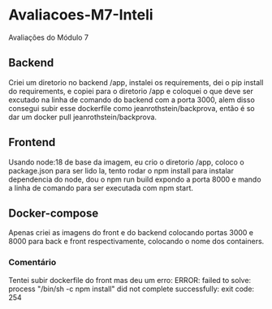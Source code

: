# Avaliacoes-M7-Inteli
Avaliações do Módulo 7

## Backend
Criei um diretorio no backend /app, instalei os requirements, dei o pip install do requirements, e copiei para o diretorio /app e coloquei o que deve ser excutado na linha de comando do backend com a porta 3000, alem disso consegui subir esse dockerfile como jeanrothstein/backprova, então é so dar um docker pull jeanrothstein/backprova.

## Frontend
Usando node:18 de base da imagem, eu crio o diretorio /app, coloco o package.json para ser lido la, tento rodar o npm install para instalar dependencia do node, dou o npm run build expondo a porta 8000 e mando a linha de comando para ser executada com npm start.

## Docker-compose
Apenas criei as imagens do front e do backend colocando portas 3000 e 8000 para back e front respectivamente, colocando o nome dos containers.

### Comentário
Tentei subir dockerfile do front mas deu um erro: ERROR: failed to solve: process "/bin/sh -c npm install" did not complete successfully: exit code: 254